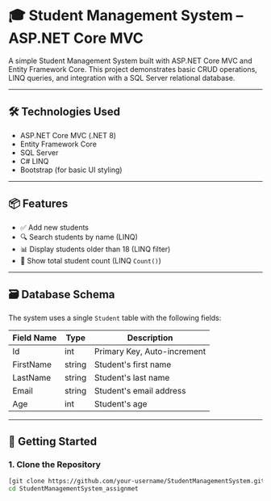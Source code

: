 # 🎓 Student Management System – ASP.NET Core MVC

A simple Student Management System built with ASP.NET Core MVC and Entity Framework Core. This project demonstrates basic CRUD operations, LINQ queries, and integration with a SQL Server relational database.

---

## 🛠️ Technologies Used

- ASP.NET Core MVC (.NET 8)
- Entity Framework Core
- SQL Server
- C# LINQ
- Bootstrap (for basic UI styling)

---

## 📦 Features

- ✅ Add new students
- 🔍 Search students by name (LINQ)
- 📊 Display students older than 18 (LINQ filter)
- 🔢 Show total student count (LINQ `Count()`)

---

## 🗃️ Database Schema

The system uses a single `Student` table with the following fields:

| Field Name  | Type     | Description                     |
|-------------|----------|---------------------------------|
| Id          | int      | Primary Key, Auto-increment     |
| FirstName   | string   | Student's first name            |
| LastName    | string   | Student's last name             |
| Email       | string   | Student's email address         |
| Age         | int      | Student's age                   |

---

## 🚀 Getting Started

### 1. Clone the Repository

```bash
[git clone https://github.com/your-username/StudentManagementSystem.git](https://github.com/basithalam/StudentManagementSystem_assignmet.git)
cd StudentManagementSystem_assignmet
